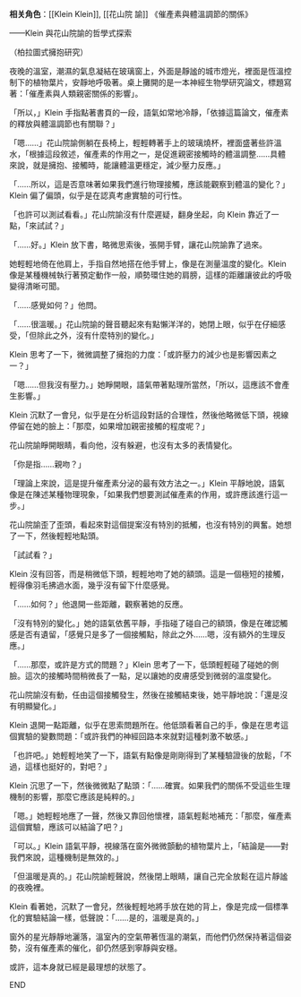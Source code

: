 ---
---



**相关角色**：[[Klein Klein]], [[花山院 諭]]
《催產素與體溫調節的關係》

——Klein 與花山院諭的哲學式探索

（柏拉圖式擁抱研究）

夜晚的溫室，潮濕的氣息凝結在玻璃窗上，外面是靜謐的城市燈光，裡面是恆溫控制下的植物葉片，安靜地呼吸著。桌上攤開的是一本神經生物學研究論文，標題寫著：「催產素與人類親密關係的影響」。

「所以，」Klein 手指點著書頁的一段，語氣如常地冷靜，「依據這篇論文，催產素的釋放與體溫調節也有關聯？」

「嗯……」花山院諭側躺在長椅上，輕輕轉著手上的玻璃燒杯，裡面盛著些許溫水，「根據這段敘述，催產素的作用之一，是促進親密接觸時的體溫調整……具體來說，就是擁抱、接觸時，能讓體溫更穩定，減少壓力反應。」

「……所以，這是否意味著如果我們進行物理接觸，應該能觀察到體溫的變化？」Klein 偏了偏頭，似乎是在認真考慮實驗的可行性。

「也許可以測試看看。」花山院諭沒有什麼遲疑，翻身坐起，向 Klein 靠近了一點，「來試試？」

「……好。」Klein 放下書，略微思索後，張開手臂，讓花山院諭靠了過來。

她輕輕地倚在他肩上，手指自然地搭在他手臂上，像是在測量溫度的變化。Klein 像是某種機械執行著預定動作一般，順勢環住她的肩膀，這樣的距離讓彼此的呼吸變得清晰可聞。

「……感覺如何？」他問。

「……很溫暖。」花山院諭的聲音聽起來有點懶洋洋的，她閉上眼，似乎在仔細感受，「但除此之外，沒有什麼特別的變化。」

Klein 思考了一下，微微調整了擁抱的力度：「或許壓力的減少也是影響因素之一？」

「嗯……但我沒有壓力。」她睜開眼，語氣帶著點理所當然，「所以，這應該不會產生影響。」

Klein 沉默了一會兒，似乎是在分析這段對話的合理性，然後他略微低下頭，視線停留在她的臉上：「那麼，如果增加親密接觸的程度呢？」

花山院諭睜開眼睛，看向他，沒有躲避，也沒有太多的表情變化。

「你是指……親吻？」

「理論上來說，這是提升催產素分泌的最有效方法之一。」Klein 平靜地說，語氣像是在陳述某種物理現象，「如果我們想要測試催產素的作用，或許應該進行這一步。」

花山院諭歪了歪頭，看起來對這個提案沒有特別的抵觸，也沒有特別的興奮。她想了一下，然後輕輕地點頭。

「試試看？」

Klein 沒有回答，而是稍微低下頭，輕輕地吻了她的額頭。這是一個極短的接觸，輕得像羽毛拂過水面，幾乎沒有留下什麼感覺。

「……如何？」他退開一些距離，觀察著她的反應。

「沒有特別的變化。」她的語氣依舊平靜，手指碰了碰自己的額頭，像是在確認觸感是否有遺留，「感覺只是多了一個接觸點，除此之外……嗯，沒有額外的生理反應。」

「……那麼，或許是方式的問題？」Klein 思考了一下，低頭輕輕碰了碰她的側臉。這次的接觸時間稍微長了一點，足以讓她的皮膚感受到微弱的溫度變化。

花山院諭沒有動，任由這個接觸發生，然後在接觸結束後，她平靜地說：「還是沒有明顯變化。」

Klein 退開一點距離，似乎在思索問題所在。他低頭看著自己的手，像是在思考這個實驗的變數問題：「或許我們的神經回路本來就對這種刺激不敏感。」

「也許吧。」她輕輕地笑了一下，語氣有點像是剛剛得到了某種驗證後的放鬆，「不過，這樣也挺好的，對吧？」

Klein 沉思了一下，然後微微點了點頭：「……確實。如果我們的關係不受這些生理機制的影響，那麼它應該是純粹的。」

「嗯。」她輕輕地應了一聲，然後又靠回他懷裡，語氣輕鬆地補充：「那麼，催產素這個實驗，應該可以結論了吧？」

「可以。」Klein 語氣平靜，視線落在窗外微微顫動的植物葉片上，「結論是——對我們來說，這種機制是無效的。」

「但溫暖是真的。」花山院諭輕聲說，然後閉上眼睛，讓自己完全放鬆在這片靜謐的夜晚裡。

Klein 看著她，沉默了一會兒，然後輕輕地將手放在她的背上，像是完成一個標準化的實驗結論一樣，低聲說：「……是的，溫暖是真的。」

窗外的星光靜靜地灑落，溫室內的空氣帶著恆溫的潮氣，而他們仍然保持著這個姿勢，沒有催產素的催化，卻仍然感到寧靜與安穩。

或許，這本身就已經是最理想的狀態了。

END
